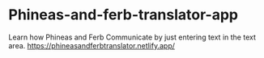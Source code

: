 # Phineas-and-ferb-translator-app
Learn how Phineas and Ferb Communicate by just entering text in the text area.
https://phineasandferbtranslator.netlify.app/
